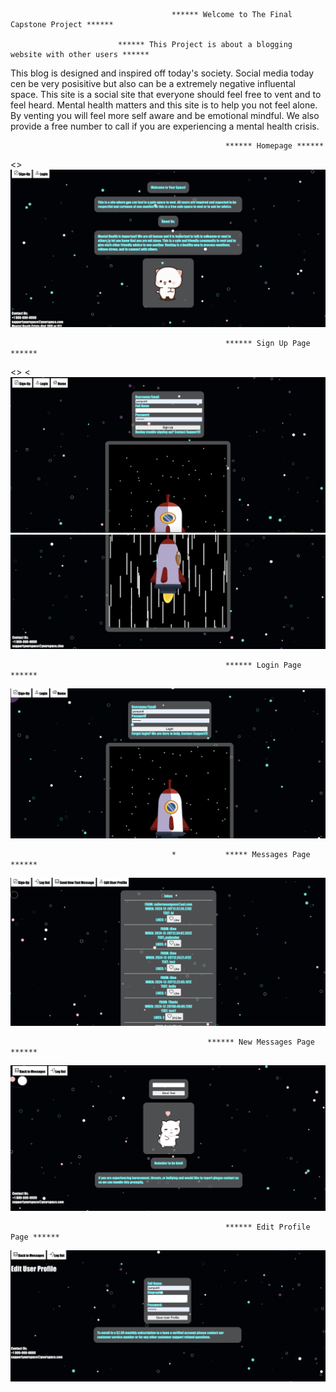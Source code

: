                                         ****** Welcome to The Final Capstone Project ******

                            ****** This Project is about a blogging website with other users ******
This blog is designed and inspired off today's society. Social media today cen be very posisitive but also can be a extremely negative influental space. This site is a social site that everyone should feel free to vent and to feel heard. Mental health matters and this site is to help you not feel alone. By venting you will feel more self aware and be emotional mindful. We also provide a free number to call if you are experiencing a mental health crisis. 




                                                    ****** Homepage ******
<>
<img src="./images/Homepage.png" alt="Post">

                                                    ****** Sign Up Page ******
<>
<<img src="./images/Signup.png" alt="Post">
<img src="./images/Signup2.png" alt="Post">

                                                    ****** Login Page ******
<img src="./images/Login.png" alt="Post">

                                        *           ***** Messages Page ******
<img src="./images/Messages.png" alt="Post">

                                                ****** New Messages Page ******
<img src="./images/NewMessage.png" alt="Post">

                                                    ****** Edit Profile Page ******
<img src="./images/EditProfile.png" alt="Post">




